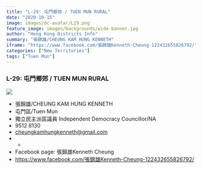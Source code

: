 ```yaml
---
title: "L-29: 屯門鄉郊 / TUEN MUN RURAL"
date: "2020-10-15"
image: images/dc-avatar/L29.png
feature_image: images/backgrounds/wide-banner.jpg
author: "Hong Kong Districts Info"
summary: "張錦雄/CHEUNG KAM HUNG KENNETH"
iframe: "https://www.facebook.com/張錦雄Kenneth-Cheung-122432655826792/"
categories: ["New Territories"]
tags: ["Tuen Mun"]
---
```


### L-29: 屯門鄉郊 / TUEN MUN RURAL  
![](/images/dc-avatar/L29.png)  

 - 張錦雄/CHEUNG KAM HUNG KENNETH  
 - 屯門區/Tuen Mun  
 - 獨立民主派區議員 Independent Democracy Councillor/NA  
 - 9512 8130  
 - cheungkamhungkenneth@gmail.com  
 - -  
 - Facebook page: 張錦雄Kenneth Cheung  
 - https://www.facebook.com/張錦雄Kenneth-Cheung-122432655826792/
